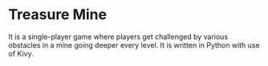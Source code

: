 # Treasure Mine
It is a single-player game where players get challenged by various obstacles in a mine going deeper every level. It is written in Python with use of Kivy.